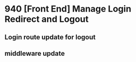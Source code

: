 # 940 [Front End] Manage Login Redirect and Logout

## Login route update for logout

## middleware update